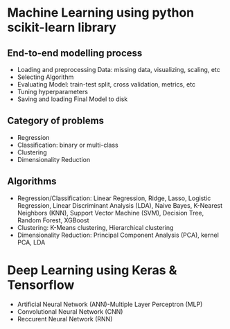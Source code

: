 Machine Learning using python scikit-learn library
============
End-to-end modelling process
------------
- Loading and preprocessing Data: missing data, visualizing, scaling, etc
- Selecting Algorithm
- Evaluating Model: train-test split, cross validation, metrics, etc
- Tuning hyperparameters
- Saving and loading Final Model to disk

Category of problems
------------
- Regression
- Classification: binary or multi-class
- Clustering
- Dimensionality Reduction

Algorithms
------------
- Regression/Classification: Linear Regression, Ridge, Lasso, Logistic Regression, Linear Discriminant Analysis (LDA), Naive Bayes, K-Nearest Neighbors (KNN), Support Vector Machine (SVM), Decision Tree, Random Forest, XGBoost
- Clustering: K-Means clustering, Hierarchical clustering
- Dimensionality Reduction: Principal Component Analysis (PCA), kernel PCA, LDA
  
Deep Learning using Keras & Tensorflow
============
- Artificial Neural Network (ANN)-Multiple Layer Perceptron (MLP)
- Convolutional Neural Network (CNN)
- Reccurent Neural Network (RNN)
